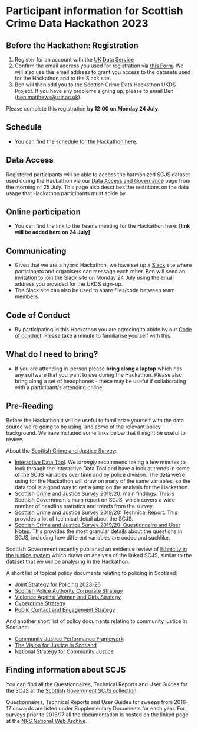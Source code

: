 # Participant information for Scottish Crime Data Hackathon 2023

## Before the Hackathon: Registration

1. Register for an account with the [UK Data Service](https://ukdataservice.ac.uk/)
2. Confirm the email address you used for registration via [this Form](https://forms.office.com/e/i1cx5L5cKN). We will also use this email address to grant you access to the datasets used for the Hackathon and to the Slack site.
3. Ben will then add you to the Scottish Crime Data Hackathon UKDS Project. If you have any problems signing up, please to email Ben (ben.matthews@stir.ac.uk).

Please complete this registration **by 12:00 on Monday 24 July**.

## Schedule
- You can find the [schedule for the Hackathon here](https://github.com/benmatthewsed/sdch-2023-docs/blob/main/scdh_schedule.md).

## Data Access

Registered participants will be able to access the harmonized SCJS dataset used during the Hackathon via our [Data Access and Governance](https://github.com/benmatthewsed/sdch-2023-docs/blob/main/scdh_governance.md) page from the morning of 25 July. This page also describes the restritions on the data usage that Hackathon participants must abide by.


## Online participation

- You can find the link to the Teams meeting for the Hackathon here: **[link will be added here on 24 July]**

## Communicating
- Given that we are a hybrid Hackathon, we have set up a [Slack](https://slack.com/intl/en-gb/features) site where participants and organisers can message each other. Ben will send an invitation to join the Slack site on Monday 24 July using the email address you provided for the UKDS sign-up.
- The Slack site can also be used to share files/code between team members.


## Code of Conduct
- By participating in this Hackathon you are agreeing to abide by our [Code of conduct](https://github.com/benmatthewsed/sdch-2023-docs/blob/main/code_of_conduct.md). Please take a minute to familiarise yourself with this.
  
## What do I need to bring?
- If you are attending in-person please **bring along a laptop** which has any software that you want to use during the Hackathon. Please also bring along a set of headphones - these may be useful if collaborating with a participant/s attending online.

## Pre-Reading

Before the Hackathon it will be useful to familiarize yourself with the data source we're going to be using, and some of the relevant policy background. We have included some links below that it might be useful to review.

About the [Scottish Crime and Justice Survey](https://www.gov.scot/collections/scottish-crime-and-justice-survey/):
- [Interactive Data Tool](https://scotland.shinyapps.io/sg-scottish-crime-justice-survey/). We *strongly* recommend taking a few minutes to look through the Interactive Data Tool and have a look at trends in some of the SCJS variables over time and by police division. The data we're using for the Hackathon will draw on many of the same variables, so the data tool is a good way to get a jump on the analysis for the Hackathon.
- [Scottish Crime and Justice Survey 2019/20: main findings](https://www.gov.scot/publications/scottish-crime-justice-survey-2019-20-main-findings/). This is Scottish Government's main report on SCJS, which covers a wide number of headline statistics and trends from the survey.
- [Scottish Crime and Justice Survey 2019/20: Technical Report](https://www.gov.scot/binaries/content/documents/govscot/publications/statistics/2021/02/scottish-crime-and-justice-survey-2019-20-supplementary-documents/documents/scjs-2019-20---technical-report/scjs-2019-20---technical-report/govscot%3Adocument/2019_20%2BSCJS%2B-%2BTechnical%2BReport2.pdf). This provides a lot of technical detail about the SCJS.
- [Scottish Crime and Justice Survey 2019/20: Questionnaire and User Notes](https://www.gov.scot/binaries/content/documents/govscot/publications/statistics/2021/02/scottish-crime-and-justice-survey-2019-20-supplementary-documents/documents/scjs-2019-20---questionnaire/scjs-2019-20---questionnaire/govscot%3Adocument/SCJS%2B2019_20%2B-%2BQuestionnaire.pdf). This provides the most granular details about the questions in SCJS, including how different variables are coded and suchlike.

Scottish Government recently published an evidence review of [Ethnicity in the justice system](https://www.gov.scot/publications/ethnicity-justice-system/) which draws on analysis of the linked SCJS, similar to the dataset that we will be analysing in the Hackathon.

A short list of topical policy documents relating to policing in Scotland:
- [Joint Strategy for Policing 2023-26](https://www.spa.police.uk/spa-media/m3odwrfe/item-9-design-version-joint-strategy-for-policing-2023-26.pdf)
- [Scottish Police Authority Corporate Strategy](https://www.spa.police.uk/spa-media/piyfodtz/item-8-spa-corporate-strategy.pdf)
- [Violence Against Women and Girls Strategy](https://www.scotland.police.uk/spa-media/ofufdhff/violence-against-women-girls-strategy-v4.pdf)
- [Cybercrime Strategy](https://www.scotland.police.uk/spa-media/msbpuuud/cyber-strategy.pdf)
- [Public Contact and Engagement Strategy](https://www.scotland.police.uk/spa-media/qbyfwwyu/public-contact-and-engagement-strategy.pdf)

And another short list of policy documents relating to community justice in Scotland:
- [Community Justice Performance Framework](https://www.gov.scot/publications/community-justice-performance-framework/)
- [The Vision for Justice in Scotland](https://www.gov.scot/publications/vision-justice-scotland/)
- [National Strategy for Community Justice](https://www.gov.scot/publications/national-strategy-community-justice-2/)

## Finding information about SCJS

You can find all the Questionnaires, Technical Reports and User Guides for the SCJS at the [Scottish Government SCJS collection](https://www.gov.scot/collections/scottish-crime-and-justice-survey/). 

Questionnaires, Technical Reports and User Guides for sweeps from 2016-17 onwards are listed under Supplementary Documents for each year. For surveys prior to 2016/17 all the documentation is hosted on the linked page at the [NRS National Web Archive](https://webarchive.nrscotland.gov.uk/20200117001347/https://www2.gov.scot/Topics/Statistics/Browse/Crime-Justice/crime-and-justice-survey/publications).
